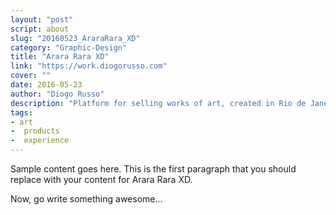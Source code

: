 ```yaml
---
layout: "post"
script: about
slug: "20160523_AraraRara_XD"
category: "Graphic-Design"
title: "Arara Rara XD"
link: "https://work.diogorusso.com"
cover: ""
date: 2016-05-23
author: "Diogo Russo"
description: "Platform for selling works of art, created in Rio de Janeiro for young artists and entrepreneurs. The goal is to provide quality work at affordable prices, with a focus on excellence in delivery and personalized services. "
tags:
- art
-  products
-  experience
---
```

 
Sample content goes here. This is the first paragraph that you should replace with your content for Arara Rara XD.
 
Now, go write something awesome...
